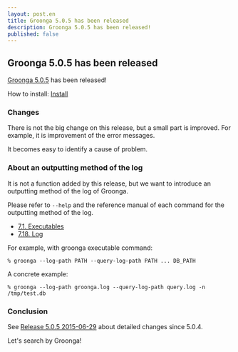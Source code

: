 ```yaml
---
layout: post.en
title: Groonga 5.0.5 has been released
description: Groonga 5.0.5 has been released!
published: false
---
```


## Groonga 5.0.5 has been released

[Groonga 5.0.5](/docs/news.html#release-5-0-5) has been released!

How to install: [Install](/docs/install.html)

### Changes

There is not the big change on this release, but a small part is improved. For example, it is improvement of the error messages.

It becomes easy to identify a cause of problem.

### About an outputting method of the log

It is not a function added by this release, but we want to introduce an outputting method of the log of Groonga.

Please refer to `--help` and the reference manual of each command for the outputting method of the log.

* [7.1. Executables](http://groonga.org/docs/reference/executables.html)
* [7.18. Log](http://groonga.org/docs/reference/log.html)

For example, with groonga executable command:

```
% groonga --log-path PATH --query-log-path PATH ... DB_PATH
```

A concrete example:

```
% groonga --log-path groonga.log --query-log-path query.log -n /tmp/test.db
```

### Conclusion

See [Release 5.0.5 2015-06-29](/docs/news.html#release-5-0-5) about detailed changes since 5.0.4.

Let's search by Groonga!

